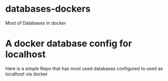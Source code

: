 # databases-dockers
Most of Databases in docker

# A docker database config for localhost

Here is a simple Repo that has most used databases configured to used as localhost via docker
